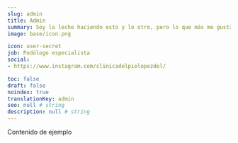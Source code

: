 ```yaml
---
slug: admin
title: Admin
summary: Soy la leche haciendo esto y lo otro, pero lo que más me gusta es scribir cosas sin sentido para rellenar cosas de ejemplo.
image: base/icon.png

icon: user-secret
job: Podólogo especialista
social:
- https://www.instagram.com/clinicadelpielopezdel/

toc: false
draft: false
noindex: true
translationKey: admin
seo: null # string
description: null # string
---
```

Contenido de ejemplo